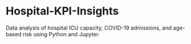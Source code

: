 # Hospital-KPI-Insights
Data analysis of hospital ICU capacity, COVID-19 admissions, and age-based risk using Python and Jupyter.

